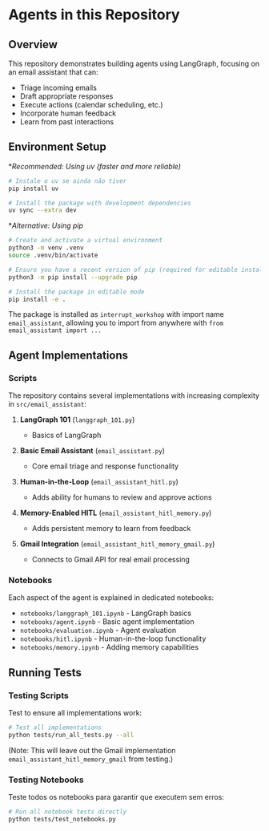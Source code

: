 # Agents in this Repository

## Overview

This repository demonstrates building agents using LangGraph, focusing on an email assistant that can:

- Triage incoming emails
- Draft appropriate responses
- Execute actions (calendar scheduling, etc.)
- Incorporate human feedback
- Learn from past interactions

## Environment Setup

**Recommended: Using uv (faster and more reliable)*

```bash
# Instale o uv se ainda não tiver
pip install uv

# Install the package with development dependencies
uv sync --extra dev
```

**Alternative: Using pip*

```bash
# Create and activate a virtual environment
python3 -m venv .venv
source .venv/bin/activate

# Ensure you have a recent version of pip (required for editable installs with pyproject.toml)
python3 -m pip install --upgrade pip

# Install the package in editable mode
pip install -e .
```

The package is installed as `interrupt_workshop` with import name `email_assistant`, allowing you to import from anywhere with `from email_assistant import ...`

## Agent Implementations

### Scripts

The repository contains several implementations with increasing complexity in `src/email_assistant`:

1. **LangGraph 101** (`langgraph_101.py`)
   - Basics of LangGraph
2. **Basic Email Assistant** (`email_assistant.py`)
   - Core email triage and response functionality

3. **Human-in-the-Loop** (`email_assistant_hitl.py`)
   - Adds ability for humans to review and approve actions

4. **Memory-Enabled HITL** (`email_assistant_hitl_memory.py`)
   - Adds persistent memory to learn from feedback

5. **Gmail Integration** (`email_assistant_hitl_memory_gmail.py`)
   - Connects to Gmail API for real email processing

### Notebooks

Each aspect of the agent is explained in dedicated notebooks:

- `notebooks/langgraph_101.ipynb` - LangGraph basics
- `notebooks/agent.ipynb` - Basic agent implementation
- `notebooks/evaluation.ipynb` - Agent evaluation
- `notebooks/hitl.ipynb` - Human-in-the-loop functionality
- `notebooks/memory.ipynb` - Adding memory capabilities

## Running Tests

### Testing Scripts

Test to ensure all implementations work:

```bash
# Test all implementations
python tests/run_all_tests.py --all
```

(Note: This will leave out the Gmail implementation `email_assistant_hitl_memory_gmail` from testing.)

### Testing Notebooks

Teste todos os notebooks para garantir que executem sem erros:

```bash
# Run all notebook tests directly
python tests/test_notebooks.py
```
